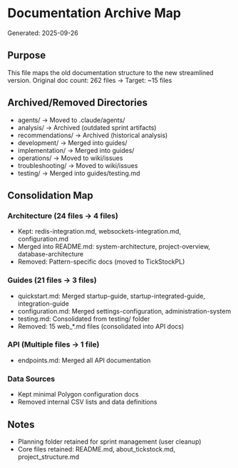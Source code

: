 # Documentation Archive Map
Generated: 2025-09-26

## Purpose
This file maps the old documentation structure to the new streamlined version.
Original doc count: 262 files → Target: ~15 files

## Archived/Removed Directories
- agents/ → Moved to .claude/agents/
- analysis/ → Archived (outdated sprint artifacts)
- recommendations/ → Archived (historical analysis)
- development/ → Merged into guides/
- implementation/ → Merged into guides/
- operations/ → Moved to wiki/issues
- troubleshooting/ → Moved to wiki/issues
- testing/ → Merged into guides/testing.md

## Consolidation Map

### Architecture (24 files → 4 files)
- Kept: redis-integration.md, websockets-integration.md, configuration.md
- Merged into README.md: system-architecture, project-overview, database-architecture
- Removed: Pattern-specific docs (moved to TickStockPL)

### Guides (21 files → 3 files)
- quickstart.md: Merged startup-guide, startup-integrated-guide, integration-guide
- configuration.md: Merged settings-configuration, administration-system
- testing.md: Consolidated from testing/ folder
- Removed: 15 web_*.md files (consolidated into API docs)

### API (Multiple files → 1 file)
- endpoints.md: Merged all API documentation

### Data Sources
- Kept minimal Polygon configuration docs
- Removed internal CSV lists and data definitions

## Notes
- Planning folder retained for sprint management (user cleanup)
- Core files retained: README.md, about_tickstock.md, project_structure.md